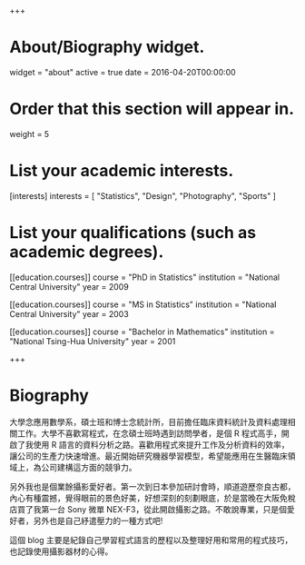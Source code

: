 +++
# About/Biography widget.
widget = "about"
active = true
date = 2016-04-20T00:00:00

# Order that this section will appear in.
weight = 5

# List your academic interests.
[interests]
  interests = [
    "Statistics",
    "Design",
    "Photography",
    "Sports"
  ]

# List your qualifications (such as academic degrees).
[[education.courses]]
  course = "PhD in Statistics"
  institution = "National Central University"
  year = 2009

[[education.courses]]
  course = "MS in Statistics"
  institution = "National Central University"
  year = 2003

[[education.courses]]
  course = "Bachelor in Mathematics"
  institution = "National Tsing-Hua University"
  year = 2001
 
+++

# Biography

大學念應用數學系，碩士班和博士念統計所，目前擔任臨床資料統計及資料處理相關工作。大學不喜歡寫程式，在念碩士班時遇到訪問學者，是個 R 程式高手，開啟了我使用 R 語言的資料分析之路。喜歡用程式來提升工作及分析資料的效率，讓公司的生產力快速增進。最近開始研究機器學習模型，希望能應用在生醫臨床領域上，為公司建構這方面的競爭力。

另外我也是個業餘攝影愛好者。第一次到日本參加研討會時，順道遊歷奈良古都，內心有種震撼，覺得眼前的景色好美，好想深刻的刻劃眼底，於是當晚在大阪免稅店買了我第一台 Sony 微單 NEX-F3，從此開啟攝影之路。不敢說專業，只是個愛好者，另外也是自己紓遣壓力的一種方式吧!

這個 blog 主要是紀錄自己學習程式語言的歷程以及整理好用和常用的程式技巧，也記錄使用攝影器材的心得。
